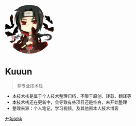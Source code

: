 <img width="160px" style="border-radius:50%" bor src="_media/yuzhiboyou.jpg">   

# Kuuun

> 非专业技术栈

- 本技术栈是属于个人技术整理归档，不限于原创，转载，翻译等
- 本技术栈还在更新中，会导致有些项目还是空白，未开始整理
- 整理来源：个人笔记，学习视频，及其他原本人技术博客

<!-- [Gitee](https://gitee.com/kuuun/docs) -->
[开始阅读](/zh-cn/)